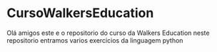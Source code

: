 # CursoWalkersEducation

Olá amigos este e o repositorio do curso da Walkers Education neste repositorio entramos varios exercicios da linguagem python
